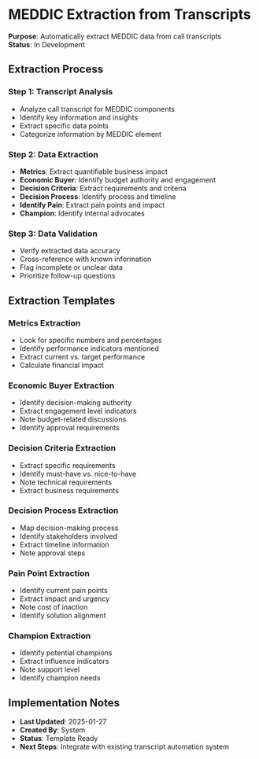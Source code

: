 # MEDDIC Extraction from Transcripts
**Purpose**: Automatically extract MEDDIC data from call transcripts  
**Status**: In Development

## Extraction Process
### Step 1: Transcript Analysis
- Analyze call transcript for MEDDIC components
- Identify key information and insights
- Extract specific data points
- Categorize information by MEDDIC element

### Step 2: Data Extraction
- **Metrics**: Extract quantifiable business impact
- **Economic Buyer**: Identify budget authority and engagement
- **Decision Criteria**: Extract requirements and criteria
- **Decision Process**: Identify process and timeline
- **Identify Pain**: Extract pain points and impact
- **Champion**: Identify internal advocates

### Step 3: Data Validation
- Verify extracted data accuracy
- Cross-reference with known information
- Flag incomplete or unclear data
- Prioritize follow-up questions

## Extraction Templates
### Metrics Extraction
- Look for specific numbers and percentages
- Identify performance indicators mentioned
- Extract current vs. target performance
- Calculate financial impact

### Economic Buyer Extraction
- Identify decision-making authority
- Extract engagement level indicators
- Note budget-related discussions
- Identify approval requirements

### Decision Criteria Extraction
- Extract specific requirements
- Identify must-have vs. nice-to-have
- Note technical requirements
- Extract business requirements

### Decision Process Extraction
- Map decision-making process
- Identify stakeholders involved
- Extract timeline information
- Note approval steps

### Pain Point Extraction
- Identify current pain points
- Extract impact and urgency
- Note cost of inaction
- Identify solution alignment

### Champion Extraction
- Identify potential champions
- Extract influence indicators
- Note support level
- Identify champion needs

## Implementation Notes
- **Last Updated**: 2025-01-27
- **Created By**: System
- **Status**: Template Ready
- **Next Steps**: Integrate with existing transcript automation system
